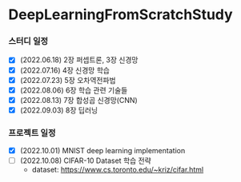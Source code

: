 # DeepLearningFromScratchStudy

### 스터디 일정

- [x] (2022.06.18) 2장 퍼셉트론, 3장 신경망
- [x] (2022.07.16) 4장 신경망 학습
- [x] (2022.07.23) 5장 오차역전파법
- [x] (2022.08.06) 6장 학습 관련 기술들
- [x] (2022.08.13) 7장 합성곱 신경망(CNN)
- [x] (2022.09.03) 8장 딥러닝

### 프로젝트 일정

- [x] (2022.10.01) MNIST deep learning implementation
- [ ] (2022.10.08) CIFAR-10 Dataset 학습 전략
  - dataset: https://www.cs.toronto.edu/~kriz/cifar.html
